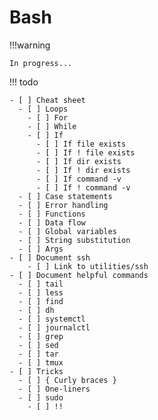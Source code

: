 # Bash

!!!warning

    In progress...

!!! todo

    - [ ] Cheat sheet
      - [ ] Loops
        - [ ] For
        - [ ] While
        - [ ] If
          - [ ] If file exists
          - [ ] If ! file exists
          - [ ] If dir exists
          - [ ] If ! dir exists
          - [ ] If command -v
          - [ ] If ! command -v
      - [ ] Case statements
      - [ ] Error handling
      - [ ] Functions
      - [ ] Data flow
      - [ ] Global variables
      - [ ] String substitution
      - [ ] Args
    - [ ] Document ssh
        - [ ] Link to utilities/ssh
    - [ ] Document helpful commands
      - [ ] tail
      - [ ] less
      - [ ] find
      - [ ] dh
      - [ ] systemctl
      - [ ] journalctl
      - [ ] grep
      - [ ] sed
      - [ ] tar
      - [ ] tmux
    - [ ] Tricks
      - [ ] { Curly braces }
      - [ ] One-liners
      - [ ] sudo
        - [ ] !!
